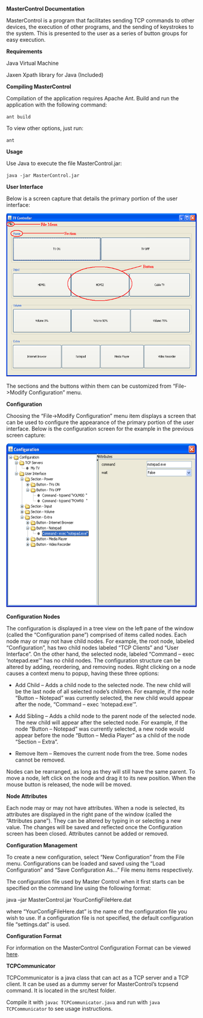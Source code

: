 **MasterControl Documentation**

MasterControl is a program that facilitates sending TCP commands to
other devices, the execution of other programs, and the sending of
keystrokes to the system. This is presented to the user as a series of
button groups for easy execution.

**Requirements**

Java Virtual Machine

Jaxen Xpath library for Java (Included)


**Compiling MasterControl**

Compilation of the application requires Apache Ant. Build and run the application with the following command:

`ant build`

To view other options, just run:

`ant`


**Usage**

Use Java to execute the file MasterControl.jar:

`java -jar MasterControl.jar`

**User Interface**

Below is a screen capture that details the primary portion of the user
interface:

<img src="./media/image1.png" width="575" height="431" />

The sections and the buttons within them can be customized from
“File-&gt;Modify Configuration” menu.

**Configuration**

Choosing the “File-&gt;Modify Configuration” menu item displays a screen
that can be used to configure the appearance of the primary portion of
the user interface. Below is the configuration screen for the example in
the previous screen capture:

<img src="./media/image2.png" width="576" height="432" />

**Configuration Nodes**

The configuration is displayed in a tree view on the left pane of the
window (called the “Configuration pane”) comprised of items called
nodes. Each node may or may not have child nodes. For example, the root
node, labeled “Configuration”, has two child nodes labeled “TCP Clients”
and “User Interface”. On the other hand, the selected node, labeled
“Command – exec ‘notepad.exe’” has no child nodes. The configuration
structure can be altered by adding, reordering, and removing nodes.
Right clicking on a node causes a context menu to popup, having these
three options:

-   Add Child – Adds a child node to the selected node. The new child will be the last node of all selected node’s children. For example, if the node “Button – Notepad” was currently selected, the new child would appear after the node, “Command – exec ‘notepad.exe’”.

-   Add Sibling – Adds a child node to the parent node of the selected node. The new child will appear after the selected node. For example, if the node “Button – Notepad” was currently selected, a new node would appear before the node “Button – Media Player” as a child of the node “Section – Extra”.

-   Remove Item – Removes the current node from the tree. Some nodes cannot be removed.

Nodes can be rearranged, as long as they will still have the same parent.
To move a node, left click on the node and drag it to its new position.
When the mouse button is released, the node will be moved.

**Node Attributes**

Each node may or may not have attributes. When a node is selected, its
attributes are displayed in the right pane of the window (called the
“Attributes pane”). They can be altered by typing in or selecting a new
value. The changes will be saved and reflected once the Configuration
screen has been closed. Attributes cannot be added or removed.

**Configuration Management**

To create a new configuration, select “New Configuration” from the File
menu. Configurations can be loaded and saved using the “Load
Configuration” and “Save Configuration As…” File menu items
respectively.

The configuration file used by Master Control when it first starts can
be specified on the command line using the following format:

java –jar MasterControl.jar YourConfigFileHere.dat

where “YourConfigFileHere.dat” is the name of the configuration file you
wish to use. If a configuration file is not specified, the default
configuration file “settings.dat” is used.

**Configuration Format**

For information on the MasterControl Configuration Format can be viewed [here](http://htmlpreview.github.io/?https://github.com/aphillip/MasterControl/blob/master/MasterControlConfigurationFormat.html).

**TCPCommunicator**

TCPCommunicator is a java class that can act as a TCP server and a TCP client.  It can be used as a dummy server for MasterControl’s tcpsend command.  It is located in the src/test folder.  

Compile it with
`javac TCPCommunicator.java`
and run with 
`java TCPCommunicator`
to see usage instructions.
